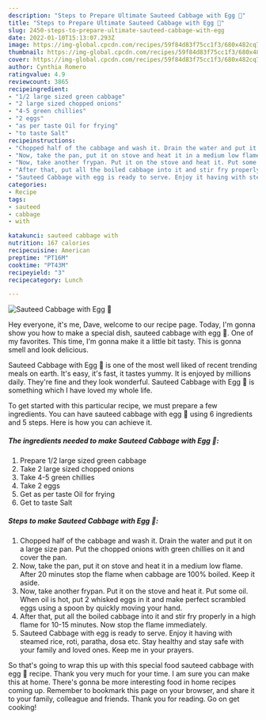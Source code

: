 ```yaml
---
description: "Steps to Prepare Ultimate Sauteed Cabbage with Egg 🍛"
title: "Steps to Prepare Ultimate Sauteed Cabbage with Egg 🍛"
slug: 2450-steps-to-prepare-ultimate-sauteed-cabbage-with-egg
date: 2022-01-10T15:13:07.293Z
image: https://img-global.cpcdn.com/recipes/59f84d83f75cc1f3/680x482cq70/sauteed-cabbage-with-egg-recipe-main-photo.jpg
thumbnail: https://img-global.cpcdn.com/recipes/59f84d83f75cc1f3/680x482cq70/sauteed-cabbage-with-egg-recipe-main-photo.jpg
cover: https://img-global.cpcdn.com/recipes/59f84d83f75cc1f3/680x482cq70/sauteed-cabbage-with-egg-recipe-main-photo.jpg
author: Cynthia Romero
ratingvalue: 4.9
reviewcount: 3865
recipeingredient:
- "1/2 large sized green cabbage"
- "2 large sized chopped onions"
- "4-5 green chillies"
- "2 eggs"
- "as per taste Oil for frying"
- "to taste Salt"
recipeinstructions:
- "Chopped half of the cabbage and wash it. Drain the water and put it on a large size pan. Put the chopped onions with green chillies on it and cover the pan."
- "Now, take the pan, put it on stove and heat it in a medium low flame. After 20 minutes stop the flame when cabbage are 100% boiled. Keep it aside."
- "Now, take another frypan. Put it on the stove and heat it. Put some oil. When oil is hot, put 2 whisked eggs in it and make perfect scrambled eggs using a spoon by quickly moving your hand."
- "After that, put all the boiled cabbage into it and stir fry properly in a high flame for 10-15 minutes. Now stop the flame immediately."
- "Sauteed Cabbage with egg is ready to serve. Enjoy it having with steamed rice, roti, paratha, dosa etc. Stay healthy and stay safe with your family and loved ones. Keep me in your prayers."
categories:
- Recipe
tags:
- sauteed
- cabbage
- with

katakunci: sauteed cabbage with 
nutrition: 167 calories
recipecuisine: American
preptime: "PT16M"
cooktime: "PT43M"
recipeyield: "3"
recipecategory: Lunch

---
```



![Sauteed Cabbage with Egg 🍛](https://img-global.cpcdn.com/recipes/59f84d83f75cc1f3/680x482cq70/sauteed-cabbage-with-egg-recipe-main-photo.jpg)

Hey everyone, it's me, Dave, welcome to our recipe page. Today, I'm gonna show you how to make a special dish, sauteed cabbage with egg 🍛. One of my favorites. This time, I'm gonna make it a little bit tasty. This is gonna smell and look delicious.



Sauteed Cabbage with Egg 🍛 is one of the most well liked of recent trending meals on earth. It's easy, it's fast, it tastes yummy. It is enjoyed by millions daily. They're fine and they look wonderful. Sauteed Cabbage with Egg 🍛 is something which I have loved my whole life.


To get started with this particular recipe, we must prepare a few ingredients. You can have sauteed cabbage with egg 🍛 using 6 ingredients and 5 steps. Here is how you can achieve it.

<!--inarticleads1-->

##### The ingredients needed to make Sauteed Cabbage with Egg 🍛:

1. Prepare 1/2 large sized green cabbage
1. Take 2 large sized chopped onions
1. Take 4-5 green chillies
1. Take 2 eggs
1. Get as per taste Oil for frying
1. Get to taste Salt




<!--inarticleads2-->

##### Steps to make Sauteed Cabbage with Egg 🍛:

1. Chopped half of the cabbage and wash it. Drain the water and put it on a large size pan. Put the chopped onions with green chillies on it and cover the pan.
1. Now, take the pan, put it on stove and heat it in a medium low flame. After 20 minutes stop the flame when cabbage are 100% boiled. Keep it aside.
1. Now, take another frypan. Put it on the stove and heat it. Put some oil. When oil is hot, put 2 whisked eggs in it and make perfect scrambled eggs using a spoon by quickly moving your hand.
1. After that, put all the boiled cabbage into it and stir fry properly in a high flame for 10-15 minutes. Now stop the flame immediately.
1. Sauteed Cabbage with egg is ready to serve. Enjoy it having with steamed rice, roti, paratha, dosa etc. Stay healthy and stay safe with your family and loved ones. Keep me in your prayers.




So that's going to wrap this up with this special food sauteed cabbage with egg 🍛 recipe. Thank you very much for your time. I am sure you can make this at home. There's gonna be more interesting food in home recipes coming up. Remember to bookmark this page on your browser, and share it to your family, colleague and friends. Thank you for reading. Go on get cooking!
